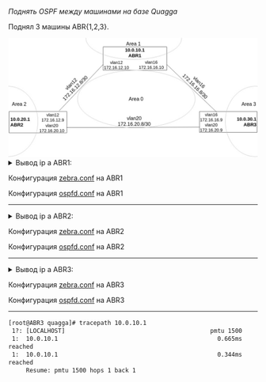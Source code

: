 *Поднять OSPF между машинами на базе Quagga*

Поднял 3 машины ABR{1,2,3}. 

<img src="https://github.com/alexey4he/otuslinux_learning/blob/master/2_basic_network/12_Quagga_routing/image/12Quagga_scheme_1.jpg" />

<details> <summary>Вывод ip a ABR1:</summary>
  <pre>
  <code>
  [vagrant@ABR1 ~]$ ip a
1: lo: <LOOPBACK,UP,LOWER_UP> mtu 65536 qdisc noqueue state UNKNOWN group default qlen 1000
    link/loopback 00:00:00:00:00:00 brd 00:00:00:00:00:00
    inet 127.0.0.1/8 scope host lo
       valid_lft forever preferred_lft forever
    inet6 ::1/128 scope host
       valid_lft forever preferred_lft forever
2: eth0: <BROADCAST,MULTICAST,UP,LOWER_UP> mtu 1500 qdisc pfifo_fast state UP group default qlen 1000
    link/ether 52:54:00:c9:c7:04 brd ff:ff:ff:ff:ff:ff
    inet 10.0.2.15/24 brd 10.0.2.255 scope global noprefixroute dynamic eth0
       valid_lft 84188sec preferred_lft 84188sec
    inet6 fe80::5054:ff:fec9:c704/64 scope link
       valid_lft forever preferred_lft forever
3: eth1: <BROADCAST,MULTICAST,UP,LOWER_UP> mtu 1500 qdisc pfifo_fast state UP group default qlen 1000
    link/ether 08:00:27:d3:f3:49 brd ff:ff:ff:ff:ff:ff
    inet 10.0.10.1/24 brd 10.0.10.255 scope global noprefixroute eth1
       valid_lft forever preferred_lft forever
    inet6 fe80::a00:27ff:fed3:f349/64 scope link
       valid_lft forever preferred_lft forever
4: vlan16@eth1: <BROADCAST,MULTICAST,UP,LOWER_UP> mtu 1500 qdisc noqueue stateUP group default qlen 1000
    link/ether 08:00:27:d3:f3:49 brd ff:ff:ff:ff:ff:ff
    inet 172.16.16.10/30 brd 172.16.16.11 scope global noprefixroute vlan16
       valid_lft forever preferred_lft forever
    inet6 fe80::43e:dd54:a4a2:419e/64 scope link noprefixroute
       valid_lft forever preferred_lft forever
5: vlan12@eth1: <BROADCAST,MULTICAST,UP,LOWER_UP> mtu 1500 qdisc noqueue stateUP group default qlen 1000
    link/ether 08:00:27:d3:f3:49 brd ff:ff:ff:ff:ff:ff
    inet 172.16.12.10/30 brd 172.16.12.11 scope global noprefixroute vlan12
       valid_lft forever preferred_lft forever
    inet6 fe80::8e99:f637:18f7:c121/64 scope link noprefixroute
       valid_lft forever preferred_lft forever"
</code>
</pre>
</details>

Конфигурация [zebra.conf](https://github.com/alexey4he/otuslinux_learning/blob/master/2_basic_network/12_Quagga_routing/Task_1/quagga_conf/1zebra.conf) на ABR1

Конфигурация [ospfd.conf](https://github.com/alexey4he/otuslinux_learning/blob/master/2_basic_network/12_Quagga_routing/Task_1/quagga_conf/1ospfd.conf) на ABR1 
__________________________________________________________________________________________________________________

<details><summary>Вывод ip a ABR2:</summary>
  <pre>
  <code>
[vagrant@ABR2 ~]$ ip a
1: lo: <LOOPBACK,UP,LOWER_UP> mtu 65536 qdisc noqueue state UNKNOWN group default qlen 1000
    link/loopback 00:00:00:00:00:00 brd 00:00:00:00:00:00
    inet 127.0.0.1/8 scope host lo
       valid_lft forever preferred_lft forever
    inet6 ::1/128 scope host
       valid_lft forever preferred_lft forever
2: eth0: <BROADCAST,MULTICAST,UP,LOWER_UP> mtu 1500 qdisc pfifo_fast state UP group default qlen 1000
    link/ether 52:54:00:c9:c7:04 brd ff:ff:ff:ff:ff:ff
    inet 10.0.2.15/24 brd 10.0.2.255 scope global noprefixroute dynamic eth0
       valid_lft 83573sec preferred_lft 83573sec
    inet6 fe80::5054:ff:fec9:c704/64 scope link
       valid_lft forever preferred_lft forever
3: eth1: <BROADCAST,MULTICAST,UP,LOWER_UP> mtu 1500 qdisc pfifo_fast state UP group default qlen 1000
    link/ether 08:00:27:8c:81:6e brd ff:ff:ff:ff:ff:ff
    inet 10.0.20.1/24 brd 10.0.20.255 scope global noprefixroute eth1
       valid_lft forever preferred_lft forever
    inet6 fe80::a00:27ff:fe8c:816e/64 scope link
       valid_lft forever preferred_lft forever
4: vlan12@eth1: <BROADCAST,MULTICAST,UP,LOWER_UP> mtu 1500 qdisc noqueue state UP group default qlen 1000
    link/ether 08:00:27:8c:81:6e brd ff:ff:ff:ff:ff:ff
    inet 172.16.12.9/30 brd 172.16.12.11 scope global noprefixroute vlan12
       valid_lft forever preferred_lft forever
    inet6 fe80::5315:a676:4dab:190b/64 scope link noprefixroute
       valid_lft forever preferred_lft forever
5: vlan20@eth1: <BROADCAST,MULTICAST,UP,LOWER_UP> mtu 1500 qdisc noqueue state UP group default qlen 1000
    link/ether 08:00:27:8c:81:6e brd ff:ff:ff:ff:ff:ff
    inet 172.16.20.10/30 brd 172.16.20.11 scope global noprefixroute vlan20
       valid_lft forever preferred_lft forever
    inet6 fe80::a90:e3c4:9aec:c19d/64 scope link noprefixroute
       valid_lft forever preferred_lft forever
</code>
</pre>
</details>

Конфигурация [zebra.conf](https://github.com/alexey4he/otuslinux_learning/blob/master/2_basic_network/12_Quagga_routing/Task_1/quagga_conf/2zebra.conf) на ABR2 

Конфигурация [ospfd.conf](https://github.com/alexey4he/otuslinux_learning/blob/master/2_basic_network/12_Quagga_routing/Task_1/quagga_conf/2ospfd.conf) на ABR2 
__________________________________________________________________________________________________________________

<details> <summary>Вывод ip a  ABR3:</summary>
<pre>
<code>
[vagrant@ABR3 ~]$ ip a
1: lo: <LOOPBACK,UP,LOWER_UP> mtu 65536 qdisc noqueue state UNKNOWN group default qlen 1000
    link/loopback 00:00:00:00:00:00 brd 00:00:00:00:00:00
    inet 127.0.0.1/8 scope host lo
       valid_lft forever preferred_lft forever
    inet6 ::1/128 scope host
       valid_lft forever preferred_lft forever
2: eth0: <BROADCAST,MULTICAST,UP,LOWER_UP> mtu 1500 qdisc pfifo_fast state UP group default qlen 1000
    link/ether 52:54:00:c9:c7:04 brd ff:ff:ff:ff:ff:ff
    inet 10.0.2.15/24 brd 10.0.2.255 scope global noprefixroute dynamic eth0
       valid_lft 83377sec preferred_lft 83377sec
    inet6 fe80::5054:ff:fec9:c704/64 scope link
       valid_lft forever preferred_lft forever
3: eth1: <BROADCAST,MULTICAST,UP,LOWER_UP> mtu 1500 qdisc pfifo_fast state UP group default qlen 1000
    link/ether 08:00:27:9e:8d:3a brd ff:ff:ff:ff:ff:ff
    inet 10.0.30.1/24 brd 10.0.30.255 scope global noprefixroute eth1
       valid_lft forever preferred_lft forever
    inet6 fe80::a00:27ff:fe9e:8d3a/64 scope link
       valid_lft forever preferred_lft forever
4: vlan20@eth1: <BROADCAST,MULTICAST,UP,LOWER_UP> mtu 1500 qdisc noqueue state UP group default qlen 1000
    link/ether 08:00:27:9e:8d:3a brd ff:ff:ff:ff:ff:ff
    inet 172.16.20.9/30 brd 172.16.20.11 scope global noprefixroute vlan20
       valid_lft forever preferred_lft forever
    inet6 fe80::eeb3:a52f:cc4c:f11c/64 scope link noprefixroute
       valid_lft forever preferred_lft forever
5: vlan16@eth1: <BROADCAST,MULTICAST,UP,LOWER_UP> mtu 1500 qdisc noqueue state UP group default qlen 1000
    link/ether 08:00:27:9e:8d:3a brd ff:ff:ff:ff:ff:ff
    inet 172.16.16.9/30 brd 172.16.16.11 scope global noprefixroute vlan16
       valid_lft forever preferred_lft forever
    inet6 fe80::f785:a816:1208:ec5f/64 scope link noprefixroute
       valid_lft forever preferred_lft forever
</pre>
</code>
</details>

Конфигурация [zebra.conf](https://github.com/alexey4he/otuslinux_learning/blob/master/2_basic_network/12_Quagga_routing/Task_1/quagga_conf/3zebra.conf) на ABR3 

Конфигурация 
[ospfd.conf](https://github.com/alexey4he/otuslinux_learning/blob/master/2_basic_network/12_Quagga_routing/Task_1/quagga_conf/3ospfd.conf) на ABR3
_________________________

````
[root@ABR3 quagga]# tracepath 10.0.10.1
 1?: [LOCALHOST]                                         pmtu 1500
 1:  10.0.10.1                                             0.665ms reached
 1:  10.0.10.1                                             0.344ms reached
     Resume: pmtu 1500 hops 1 back 1
`````
